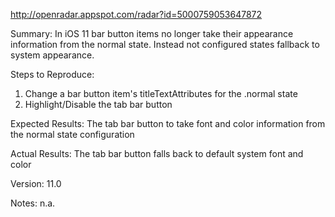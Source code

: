 http://openradar.appspot.com/radar?id=5000759053647872 

Summary:
In iOS 11 bar button items no longer take their appearance information from the normal state. Instead not configured states fallback to system appearance.

Steps to Reproduce:
1. Change a bar button item's titleTextAttributes for the .normal state
2. Highlight/Disable the tab bar button

Expected Results:
The tab bar button to take font and color information from the normal state configuration

Actual Results:
The tab bar button falls back to default system font and color

Version:
11.0

Notes:
n.a.